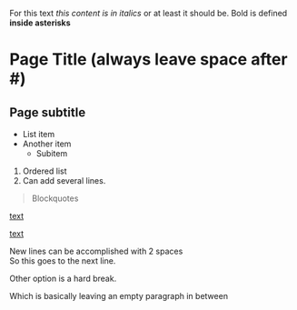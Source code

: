 <!-- Bold and Italics -->

For this text _this content is in italics_ or at least it should be.
Bold is defined **inside asterisks** 

# Page Title (always leave space after #)

## Page subtitle

* List item
* Another item
  * Subitem

1. Ordered list
2. Can add several lines.
   


> Blockquotes

<!-- Links -->
[text](html.com.br)

[text][tag123]

[tag123]:  www.google.com

New lines can be accomplished with 2 spaces  
So this goes to the next line.

Other option is a hard break.

Which is basically leaving an empty paragraph in between